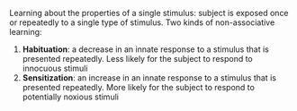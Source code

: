 Learning about the properties of a single stimulus: subject is exposed once or repeatedly to a single type of stimulus.
Two kinds of non-associative learning:  
1. __Habituation__: a decrease in an innate response to a stimulus that is presented repeatedly. Less likely for the subject to respond to innocuous stimuli  
2. __Sensitization__: an increase in an innate response to a stimulus that is presented repeatedly. More likely for the subject to respond to potentially noxious stimuli